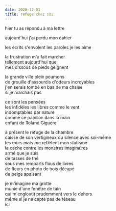 ```yaml
---
date: 2020-12-01
title: refuge chez soi
---
```


hier tu as répondu à ma lettre  
  


aujourd'hui j'ai perdu mon cahier  
  


les écrits s'envolent les paroles je les aime  
  


la frustration m'a fait marcher  
tellement aujourd'hui que  
mes d'ssous de pieds geignent  



la grande ville plein poumons  
de grouille   d'assourdis   d'odeurs incroyables  
j'en serais tombé en bas de ma chaise  
si je marchais pas  



ce sont les pensées  
les infidèles les libres comme le vent  
indomptables par nature  
comme ce papillon dans la main  
enfant de Roland Giguère  



à présent le refuge de la chambre  
caisse de son vertigineux du silence avec soi-même  
les murs mats me reflètent mon statisme  
la cache contre les monstres imaginaires  
armé que je suis  
de tasses de thé  
sous mes remparts flous de livres  
de fleurs en photo de bois décapé  
de beige apaisant   



je m'imagine ma grotte  
munie d'une fenêtre de tain  
qui m'engloutit prudemment vers le dehors  
même si je ne capte pas de réseau  
ici